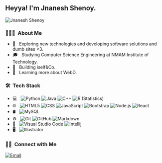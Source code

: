 <h2> Heyya! I'm Jnanesh Shenoy.</h2>
<p align="left"> <img src="https://komarev.com/ghpvc/?username=JnaneshShenoy&label=Profile%20views&color=0e75b6&style=flat" alt="Jnanesh Shenoy" /> </p>
<h3> 👨🏻‍💻 &nbsp;About Me </h3>

- 🤔 &nbsp; Exploring new technologies and developing software solutions and dumb sites <3.
- 🎓 &nbsp; Studying Computer Science Engineering at NMAM Institute of Technology.
- 💼 &nbsp; Building iself&Co.
- 🌱 &nbsp; Learning more about WebD.

<h3> 🛠 &nbsp;Tech Stack</h3>

- 💻 &nbsp;
  ![Python](https://img.shields.io/badge/-Python-333333?style=flat&logo=python)
  ![Java](https://img.shields.io/badge/-Java-333333?style=flat&logo=Java&logoColor=007396)
  ![C++](https://img.shields.io/badge/-Javascript-333333?style=flat&logo=C%2B%2B&logoColor=00599C)
  ![R (Statistics)](https://img.shields.io/badge/-Typescript-333333?style=flat&logo=R&logoColor=276DC3)
- 🌐 &nbsp;
  ![HTML5](https://img.shields.io/badge/-HTML5-333333?style=flat&logo=HTML5)
  ![CSS](https://img.shields.io/badge/-CSS-333333?style=flat&logo=CSS3&logoColor=1572B6)
  ![JavaScript](https://img.shields.io/badge/-JavaScript-333333?style=flat&logo=javascript)
  ![Bootstrap](https://img.shields.io/badge/-Bootstrap-333333?style=flat&logo=bootstrap&logoColor=563D7C)
  ![Node.js](https://img.shields.io/badge/-Node.js-333333?style=flat&logo=node.js)
  ![React](https://img.shields.io/badge/-React-333333?style=flat&logo=react)
- 🛢 &nbsp;
  ![MySQL](https://img.shields.io/badge/-MySQL-333333?style=flat&logo=mysql)
- ⚙️ &nbsp;
  ![Git](https://img.shields.io/badge/-Git-333333?style=flat&logo=git)
  ![GitHub](https://img.shields.io/badge/-GitHub-333333?style=flat&logo=github)
  ![Markdown](https://img.shields.io/badge/-Markdown-333333?style=flat&logo=markdown)
- 🔧 &nbsp;
  ![Visual Studio Code](https://img.shields.io/badge/-Visual%20Studio%20Code-333333?style=flat&logo=visual-studio-code&logoColor=007ACC)
  ![Intellij](https://img.shields.io/badge/-IntelliJ-333333?style=flat&logo=intelli-j)
- 🖥 &nbsp;
  ![Illustrator](https://img.shields.io/badge/-Illustrator-333333?style=flat&logo=adobe-illustrator)
<h3> 🤝🏻 &nbsp;Connect with Me </h3>

<p>
<a href="mailto:jnanshenoy01@gmail.com"><img alt="Email" src="https://img.shields.io/badge/Email-jnanshenoy01@gmail.com-blue?style=flat-square&logo=gmail"></a>
</p>
